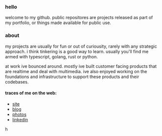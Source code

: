 ### hello

welcome to my github. public repositores are projects released as part of my portfolio, or things made available for public use.

### about
my projects are usually for fun or out of curiousity, rarely with any strategic approach. i think tinkering is a good way to learn. usually you'll find me armed with typescript, golang, rust or python.

at work ive bounced around. mostly ive built customer facing products that are realtime and deal with multimedia. ive also enjoyed working on the foundations and infrastructure to support these products and their codebases.

#### traces of me on the web:
- [site](https://edede.ca)
- [blog](https://edede.ca/blog)
- [photos](https://photos.edede.ca)
- [linkedin](https://linkedin.edede.ca)


<a href='http://www.catb.org/hacker-emblem/'>
  <img style="width:1em;height:1em;" src='http://www.catb.org/hacker-emblem/glider.png' alt='hacker emblem' />
</a>
